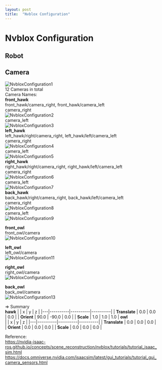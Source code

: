 ```yaml
---
layout: post
title:  "Nvblox Configuration"
---
```


# Nvblox Configuration
## Robot


## Camera
![NvbloxConfiguration1](https://github.com/growingpenguin/growingpenguin.github.io/assets/110277903/68a8719c-e944-4d80-bb46-ed50bf9ee09e) <br/>
12 Cameras in total <br/>
Camera Names: <br/>
**front_hawk** <br/>
front_hawk/camera_right, front_hawk/camera_left <br/>
camera_right <br/>
![NvbloxConfiguration2](https://github.com/growingpenguin/growingpenguin.github.io/assets/110277903/24de445b-fc76-478d-8584-0ae13dce798d) <br/>
camera_left <br/>
![NvbloxConfiguration3](https://github.com/growingpenguin/growingpenguin.github.io/assets/110277903/311dc232-db50-4b21-895b-08592b1e5270) <br/>
**left_hawk** <br/>
left_hawk/right/camera_right, left_hawk/left/camera_left <br/>
camera_right <br/>
![NvbloxConfiguration4](https://github.com/growingpenguin/growingpenguin.github.io/assets/110277903/473a97f2-2de2-4eb3-85e0-749132dd1118) <br/>
camera_left <br/>
![NvbloxConfiguration5](https://github.com/growingpenguin/growingpenguin.github.io/assets/110277903/b212110e-73c0-4013-ac68-4871d073ac00) <br/>
**right_hawk** <br/>
right_hawk/right/camera_right, right_hawk/left/camera_left <br/>
camera_right <br/>
![NvbloxConfiguration6](https://github.com/growingpenguin/growingpenguin.github.io/assets/110277903/30d751af-b02c-413a-a570-9cc7c1272409) <br/>
camera_left <br/>
![NvbloxConfiguration7](https://github.com/growingpenguin/growingpenguin.github.io/assets/110277903/ed6567d7-5df8-47d9-879c-e31a1522db31) <br/>
**back_hawk** <br/>
back_hawk/right/camera_right, back_hawk/left/camera_left <br/>
camera_right <br/>
![NvbloxConfiguration8](https://github.com/growingpenguin/growingpenguin.github.io/assets/110277903/f2f30d61-67d9-473d-bb0a-4fe5582f8651) <br/>
camera_left <br/>
![NvbloxConfiguration9](https://github.com/growingpenguin/growingpenguin.github.io/assets/110277903/baf70e73-f8b3-4e69-96ed-3b207ac75500) <br/>

**front_owl** <br/>
front_owl/camera <br/>
![NvbloxConfiguration10](https://github.com/growingpenguin/growingpenguin.github.io/assets/110277903/76bd0a82-9487-4216-999f-5ede5bc08643) <br/>

**left_owl** <br/>
left_owl/camera <br/>
![NvbloxConfiguration11](https://github.com/growingpenguin/growingpenguin.github.io/assets/110277903/471a12ae-44a6-47a6-99fe-90d0780b50f9) <br/>

**right_owl** <br/>
right_owl/camera <br/>
![NvbloxConfiguration12](https://github.com/growingpenguin/growingpenguin.github.io/assets/110277903/6746a629-e39c-40f3-bebe-c20515224b04) <br/>

**back_owl** <br/>
back_owl/camera <br/>
![NvbloxConfiguration13](https://github.com/growingpenguin/growingpenguin.github.io/assets/110277903/2d82c4ec-eb0e-450c-b551-2bc79fbabc96) <br/>

=> Summary <br/>
**hawk**
|   | x | y | z |
|---|----------|----------|----------|
| **Translate** | 0.0   | 0.0   | 0.0   | 
| **Orient** | 90.0   | -90.0   | 0.0   | 
| **Scale** | 1.0   | 1.0  | 1.0  | 
**owl** <br/>
|   | x | y | z |
|---|----------|----------|----------|
| **Translate** | 0.0   | 0.0   | 0.0   | 
| **Orient** | 0.0   | 0.0   | 0.0   | 
| **Scale** | 0.0   | 0.0  | 0.0  | 


Reference: <br/>
https://nvidia-isaac-ros.github.io/concepts/scene_reconstruction/nvblox/tutorials/tutorial_isaac_sim.html <br/>
https://docs.omniverse.nvidia.com/isaacsim/latest/gui_tutorials/tutorial_gui_camera_sensors.html <br/>

